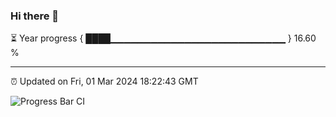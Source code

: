 ### Hi there 👋

⏳ Year progress { ████▁▁▁▁▁▁▁▁▁▁▁▁▁▁▁▁▁▁▁▁▁▁▁▁▁▁ } 16.60 %

---

⏰ Updated on Fri, 01 Mar 2024 18:22:43 GMT

![Progress Bar CI](https://github.com/ZhaoGui/ZhaoGui/workflows/Progress%20Bar%20CI/badge.svg)
